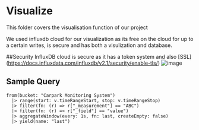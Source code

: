 # Visualize
This folder covers the visualisation function of our project

We used influxdb cloud for our visualization as its free on the cloud for up to a certain writes, is secure and has both a visulization and database.

##Security
InfluxDB cloud is secure as it has a token system and also [SSL] (https://docs.influxdata.com/influxdb/v2.1/security/enable-tls/)
![image](https://user-images.githubusercontent.com/74981128/150627787-9d2fa4bb-8e19-4699-9829-d0dbc3ca2859.png)

## Sample Query
```
from(bucket: "Carpark Monitoring System")
  |> range(start: v.timeRangeStart, stop: v.timeRangeStop)
  |> filter(fn: (r) => r["_measurement"] == "ABC")
  |> filter(fn: (r) => r["_field"] == "value")
  |> aggregateWindow(every: 1s, fn: last, createEmpty: false)
  |> yield(name: "last")
```
